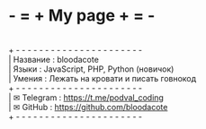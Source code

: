 
# - = + My page + = -

<br>\+ - - - - - - - - - - - - - - - - - - - - - -
<br>| Название :     bloodacote
<br>| Языки :        JavaScript, PHP, Python (новичок)
<br>| Умения :       Лежать на кровати и писать говнокод
<br>\+ - - - - - - - - - - - - - - - - - - - - - -
<br>| ✉ Telegram :  https://t.me/podval_coding
<br>| ✉ GitHub   :  https://github.com/bloodacote
<br>\+ - - - - - - - - - - - - - - - - - - - - - -
